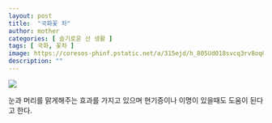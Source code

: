 ```yaml
---
layout: post
title:  "국화꽃 차"
author: mother
categories: [ 슬기로운 산 생활 ]
tags: [ 국화, 꽃차 ]
image: https://coresos-phinf.pstatic.net/a/315ejd/h_805Ud018svcq3rv8oq0l9u3_srh9k9.jpg?type=e1920_std
description: ""
---
```


![](https://coresos-phinf.pstatic.net/a/315e0b/h_905Ud018svc1j3lgsb5wryu_srh9k9.jpg?type=e1920_std)

눈과 머리를 맑게해주는 효과를 가지고 있으며 현기증이나 이명이 있을때도 도움이 된다고 한다.